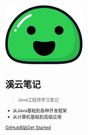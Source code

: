 ![logo](图片/icon.svg)

# 溪云笔记

> Java工程师学习笔记

* 从Java基础到各种开发框架
* 从计算机基础到高级应用

[GitHub](https://github.com/XiYun0)[B站](https://space.bilibili.com/18675195)[Get Started](/README.md)

